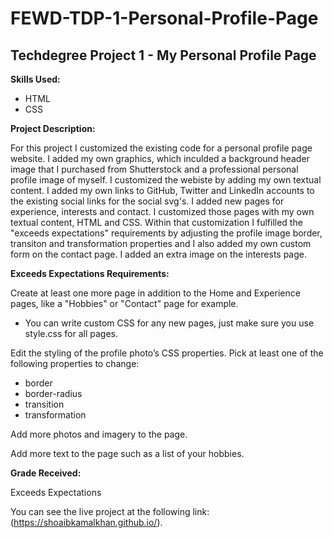 # FEWD-TDP-1-Personal-Profile-Page
## Techdegree Project 1 - My Personal Profile Page

**Skills Used:**

- HTML
- CSS

**Project Description:**

For this project I customized the existing code for a personal profile page website. I added my own graphics, which inculded a background header image that I purchased from Shutterstock and a professional personal profile image of myself. I customized the webiste by adding my own textual content. I added my own links to GitHub, Twitter and LinkedIn accounts to the existing social links for the social svg's. I added new pages for experience, interests and contact. I customized those pages with my own textual content, HTML and CSS. Within that customization I fulfilled the "exceeds expectations" requirements by adjusting the profile image border, transiton and transformation properties and I also added my own custom form on the contact page. I added an extra image on the interests page.

**Exceeds Expectations Requirements:**

Create at least one more page in addition to the Home and Experience pages, like a "Hobbies" or "Contact" page for example.

- You can write custom CSS for any new pages, just make sure you use style.css for all pages.

Edit the styling of the profile photo’s CSS properties. Pick at least one of the following properties to change:

- border
- border-radius
- transition
- transformation

Add more photos and imagery to the page.

Add more text to the page such as a list of your hobbies.

**Grade Received:**

Exceeds Expectations

You can see the live project at the following link: (https://shoaibkamalkhan.github.io/).